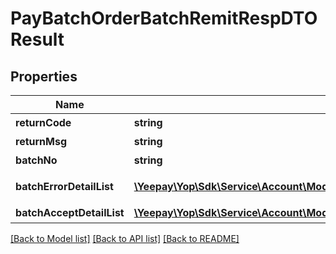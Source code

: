 # PayBatchOrderBatchRemitRespDTOResult

## Properties
Name | Type | Description | Notes
------------ | ------------- | ------------- | -------------
**returnCode** | **string** | 返回码 | [optional] 
**returnMsg** | **string** | 返回描述 | [optional] 
**batchNo** | **string** | 批次号 | [optional] 
**batchErrorDetailList** | [**\Yeepay\Yop\Sdk\Service\Account\Model\PayBatchOrderRemitDetailRespDTOResult[]**](PayBatchOrderRemitDetailRespDTOResult.md) | 校验不通过明细 | [optional] 
**batchAcceptDetailList** | [**\Yeepay\Yop\Sdk\Service\Account\Model\PayBatchOrderRemitDetailRespDTOResult[]**](PayBatchOrderRemitDetailRespDTOResult.md) | 受理明细 | [optional] 

[[Back to Model list]](../README.md#documentation-for-models) [[Back to API list]](../README.md#documentation-for-api-endpoints) [[Back to README]](../README.md)


